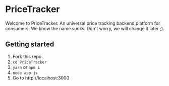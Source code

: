 # PriceTracker
Welcome to PriceTracker. An universal price tracking backend platform for consumers. We know the name sucks. Don't worry, we will change it later ;).

## Getting started
1. Fork this repo.
2. `cd PriceTracker`
3. `yarn` or `npm i`
4. `node app.js`
5. Go to http://localhost:3000